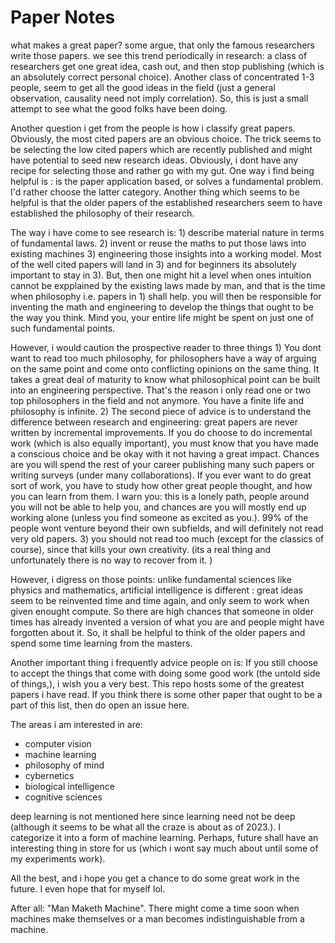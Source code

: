 # Paper Notes


what makes a great paper? some argue, that only the famous researchers write those papers. we see this trend periodically in research: a class of researchers get one great idea, cash out, and then stop publishing (which is an absolutely correct personal choice). Another class of concentrated 1-3 people, seem to get all the good ideas in the field (just a general observation, causality need not imply correlation). So, this is just a small attempt to see what the good folks have been doing. 

Another question i get from the people is how i classify great papers. Obviously, the most cited papers are an obvious choice. The trick seems to be selecting the low cited papers which are recently published and might have potential to seed new research ideas. Obviously, i dont have any recipe for selecting those and rather go with my gut. One way i find being helpful is : is the paper application based, or solves a fundamental problem. I'd rather choose the latter category. Another thing which seems to be helpful is that the older papers of the established researchers seem to have established the philosophy of their research. 

The way i have come to see research is: 1) describe material nature in terms of fundamental laws. 2) invent or reuse the maths to put those laws into existing machines 3) engineering those insights into a working model. Most of the well cited papers will land in 3) and for beginners its absolutely important to stay in 3). But, then one might hit a level when ones intuition cannot be expplained by the existing laws made by man, and that is the time when philosophy i.e. papers in 1) shall help. you will then be responsible for inventing the math and engineering to develop the things that ought to be the way you think. Mind you, your entire life might be spent on just one of such fundamental points. 

However, i would caution the prospective reader to three things 1) You dont want to read too much philosophy, for philosophers have a way of arguing on the same point and come onto conflicting opinions on the same thing. It takes a great deal of maturity to know what philosophical point can be built into an engineering perspective. That's the reason i only read one or two top philosophers in the field and not anymore. You have a finite life and philosophy is infinite. 2) The second piece of advice is to understand the difference between research and engineering: great papers are never written by incremental improvements. If you do choose to do incremental work (which is also equally important), you must know that you have made a conscious choice and be okay with it not having a great impact. Chances are you will spend the rest of your career publishing many such papers or writing surveys (under many collaborations). If you ever want to do great sort of work, you have to study how other great people thought, and how you can learn from them. I warn you: this is a lonely path, people around you will not be able to help you, and chances are you will mostly end up working alone (unless you find someone as excited as you.). 99% of the people wont venture beyond their own subfields, and will definitely not read very old papers.  3) you should not read too much (except for the classics of course), since that kills your own creativity. (its a real thing and unfortunately there is no way to recover from it. )

However, i digress on those points: unlike fundamental sciences like physics and mathematics, artificial intelligence is different : great ideas seem to be reinvented time and time again, and only seem to work when given enought compute. So there are high chances that someone in older times has already invented a version of what you are  and people might have forgotten about it. So, it shall be helpful to think of the older papers and spend some time learning from the masters. 


Another important thing i frequently advice people on is: 
If you still choose to accept the things that come with doing some good work (the untold side of things,), i wish you a very best. This repo hosts some of the greatest papers i have read. If you think there is some other paper that ought to be a part of this list, then do open an issue here. 


The areas i am interested in are:
- computer vision 
- machine learning 
- philosophy of mind 
- cybernetics 
- biological intelligence 
- cognitive sciences 

deep learning is not mentioned here since learning need not be deep (although it seems to be what all the craze is about as of 2023.). I categorize it into a form of machine learning. Perhaps, future shall have an interesting thing in store for us (which i wont say much about until some of my experiments work). 

All the best, and i hope you get a chance to do some great work in the future. I even hope that for myself lol. 

After all: "Man Maketh Machine". There might come a time soon when machines make themselves or a man becomes indistinguishable from a machine. 
